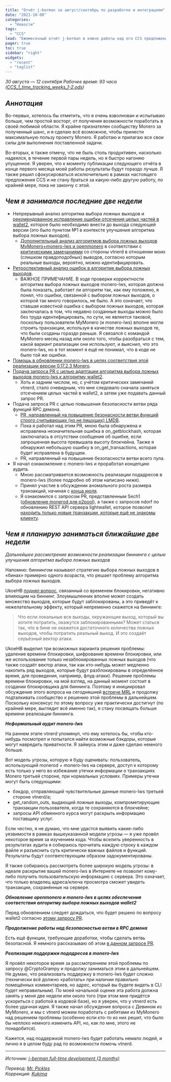 ```yaml
---
title: "Отчёт j-berman за август/сентябрь по разработке и интеграциям"
date: "2021-10-08"
categories:
  - "Новости"
tags:
  - "CCS"
lead: "Ежемесячный отчёт j-berman в ключе работы над его CCS предложением."
pager: true
toc: true
sidebar: "right"
widgets:
  - "recent"
  - "taglist"
---
```


_30 августа — 12 сентября_
_Рабочее время: 93 часа ([CCS_1_time_tracking_weeks_1-2.ods](https://repo.getmonero.org/monero-project/ccs-proposals/uploads/b9ec215e6ab11e3a64f9017051970210/CCS_1_time_tracking_weeks_1-2.ods))_

## _Аннотация_

Во-первых, хотелось бы отметить, что я очень взволнован и испытываю больше, чем простой восторг, от получения возможности поработать в своей любимой области. Я крайне признателен сообществу Monero за полученный шанс, и я сделаю всё возможное, чтобы принести максимальную пользу проекту Monero. Я работаю и прилагаю все свои силы для выполнения поставленной задачи.

Во-вторых, я также отмечу, что не быль столь продуктивен, насколько надеялся, в течение первой пары недель, но я быстро нагоняю упущенное. Я уверен, что к моменту публикации следующего отчёта в конце первого месяца моей работы результаты будут гораздо лучше. Я также решил сфокусироваться исключительно в рамках настоящего предложения CCS и не стану браться за какую-либо другую работу, по крайней мере, пока не закончу с этой.

## _Чем я занимался последние две недели_

- Непрерывный анализ алгоритма выбора ложных выходов и [рекомендованное исправление ошибки отсечения целых частей в wallet2](https://github.com/monero-project/monero/pull/7798#issuecomment-917495021), которое было необходимо внести до выхода следующей версии (это было пунктом №1 в контексте улучшения алгоритма выбора ложных выходов).
    - [Дополнительный анализ алгоритмов выбора ложных выходов MyMonero+monero-lws и openmonero](https://github.com/monero-project/research-lab/issues/86#issuecomment-915806414) в соответствии с [критическими замечаниями](https://github.com/monero-project/research-lab/issues/86#issuecomment-915581533) со стороны vtnerd в отношении моих (слишком правдоподобных) выводов, согласно которым реальные выходы, вероятно, можно идентифицировать.
- [Ретроспективный анализ ошибок в алгоритме выбора ложных выходов](https://github.com/monero-project/monero-site/pull/1831).
    - ВАЖНОЕ ПРИМЕЧАНИЕ. В ходе проверки корректности алгоритма выбора ложных выходов monero-lws, которая должна была показать, работает ли алгоритм так, как ему положено, я понял, что ошибки, связанной с выбором ложных выходов, о которой так много говорилось, не было. А это означает, что ставшая известной ошибка с выбором ложных выходов, которая заключалась в том, что недавно созданные выходы можно было без труда идентифицировать, по сути, не является таковой, поскольку пользователи MyMonero (и monero-lws) вполне могли строить транзакции, используя в качестве ложных выходов те, что были созданы гораздо раньше. Я связался с командой MyMonero месяц назад или около того, чтобы разобраться с тем, какой вариант реализации они используют, и выяснил, что это monero-lws, но в тот момент я ещё не понимал, что в коде не было той же ошибки.
- [Помощь в обновлении monero-lws в целях соответствия этой реализации версии 0.17.2.3 Monero](https://github.com/vtnerd/monero-lws/issues/19#issuecomment-911300158).
- [Подача запроса PR с целью адаптации алгоритма выбора ложных выходов monero-lws к алгоритму wallet2](https://github.com/vtnerd/monero-lws/pull/22).
    - Хоть и задним числом, но, с учётом критических замечаний vtnerd, стало очевидным, что мне следовало сначала заняться отсечением целых частей в wallet2, а затем уже подавать данный запрос PR.
- Подача запроса PR с целью повышения безопасности ветви ряда функций RPC демона.
    - [PR, направленный на повышение безонасности ветви функций строго считывающих (но не пишущих) LMDB](https://github.com/monero-project/monero/pull/7936).
    - Пока я работал над этим PR, мною была обнаружена и исправлена незначительная ошибка в on_getblockhash, которая заключалась в отсутствии сообщения об ошибке, если запрошенная высота превышала высоту блокчейна. Также я обнаружил небольшую ошибку в on_get_transactions, которая будет исправлена в будущем.
    - PR, направленный на повышение безопасности ветви всего пула.
- Я начал ознакомление с monero-lws и проработал концепцию аудита.
    - Мною рассматривается возможность реализации подадресов в monero-lws (более подробно об этом написано ниже).
    - Принял участие в обсуждении аномального роста размера транзакций, начиная с [конца июля](https://bitinfocharts.com/comparison/monero-transactions.html#3m).
    - Я ознакомился с запросом PR, представленным Sech1 ([обновление monerod для p2pool](https://github.com/monero-project/monero/pull/7891)), а также с запросов ndorf по обновлению REST API сервера lightwallet, которое позволит [находить только новые транзакции, которые ещё не знакомы клиенту](https://github.com/monero-project/meta/pull/603).

## _Чем я планирую заниматься ближайшие две недели_

_Дальнейшее рассмотрение возможности реализации биннинга с целью улучшения алгоритма выбора ложных выходов_

Напомню: биннингом называют стратегию выбора ложных выходов в «бинах» примерно одного возраста, что решает проблему алгоритма выбора ложных выходов.

UkoeHB [поднял вопрос](https://github.com/monero-project/research-lab/issues/78#issuecomment-913046076), связанный со временем блокировки, негативно влияющим на биннинг. Злоумышленник вполне может создать множество выходов, которые будут заблокированы, а это приведёт к нежелательному эффекту, который непременно скажется на биннинге:

> Что если локальные все выходы, окружающие выход, который вы хотите потратить, окажутся заблокированными? Может статься так, что в бине не окажется достаточного количества ложных выходов, чтобы потратить реальный выход. И это создаёт серьёзный вектор атаки.

UkoeHB выделил три возможных варианта решения проблемы: удаление времени блокировки, шифрование времени блокировки, или же использование только незаблокированных ложных выходов (что также создаёт вектор атаки, так как кто-нибудь может медленно накопить ряд выходов, которые будут разблокированы в определённое время, для проведения, например, флуд-атаки). Решение проблемы времени блокировки, на мой взгляд, на данный момент состоит в создании блокировщика для биннинга. Поэтому я инициировал обсуждение этого вопроса на сегодняшней [встрече MRL](https://github.com/monero-project/meta/issues/610) и продолжу подталкивать сообщество к решению этой проблемы в дальнейшем. Поскольку консенсус по этому вопросу уже практически достигнут (по крайней мере, выглядит всё именно так), я стану посвящать больше времени реализации биннинга.

_**Неформальный аудит monero-lws**_

На раннем этапе vtnerd упомянул, что ему хотелось бы, чтобы кто-нибудь посмотрел и попытался найти возможные бэкдоры, которые могут навредить приватности. Я займусь этим и даже сделаю немного больше.

Вот модель угрозы, которую я буду оценивать: пользователь, использующий monerod + monero-lws на сервере, доступ к которому есть только у него во избежание утечки информации о транзакциях Monero третьей стороне, при нормальных условиях. Примеры утечки могут быть следующими:
- бэкдор, отправляющий чувствительные данные monero-lws третьей стороне vtnerd/a;
- get_random_outs, выдающий ложные выходы, компрометирующие транзакции пользователя, когда те сохраняются в блокчейне;
- запросы API обменного курса могут раскрыть информацию поставщику услуг.

Если честно, я не думаю, что мне удастся выявить какие-либо уязвимости в рамках вышеуказанной модели угрозы — я уже провёл некоторое время за изучением кода. Чтобы вселить уверенность в результатах аудита я собираюсь прочитать каждую строку в каждом файле и разъяснить суть критически важных файлов и функций. Результаты будут соответствующим образом задокументированы.

Я также собираюсь рассмотреть более широкую модель угрозы: в идеале раскрытие вашей monero-lws в Интернете не позволит кому-либо получить пользовательскую информацию с сервера. Это означает, что только владелец адреса/ключа просмотра сможет увидеть транзакции, сохранённые на сервере.

_**Обновление openmonero и monero-lws в целях обеспечения соответствия алгоритму выбора ложных выходов wallet2**_

Перед обновлением следует дождаться, что будет решено по вопросу wallet2 согласно [этому запросу PR](https://github.com/monero-project/monero/pull/7798#issuecomment-917495021).

_**Продолжение работы над безопасностью ветви в RPC демона**_

Есть ещё функции, требующие доработки, чтобы сделать ветвь безопасной. Я немного рассказываю об этом [в данном запросе PR](https://github.com/monero-project/monero/pull/7936).

_**Реализация поддержки подадресов в monero-lws**_

Я провёл некоторое время за рассмотрением этой проблемы по запросу @CryptoGrampy и продолжу заниматься этим в дальнейшем. Не думаю, что реализовать поддержку в monero-lws будет сложно (технически всё должно «работать» при наличии правильно помещённых комментариев, но адрес, который вы будете видеть в CLI будет неправильным). По моей начальной оценке эта работа должна занять у меня две недели или около того (при этом мне придётся ускориться с работой в кодовой базе), но я уверен, что у vtnerd есть более удачная идея. Я также начал обсуждение вопроса с Девином из MyMonero, и мы с vtnerd можем поработать с ребятами из MyMonero над решением проблемы (особенно если кто-то из них решит, что было бы неплохо немного изменить API, но, как по мне, этого не понадобится).

Кажется, над поддержкой monero-lws будет работать немало людей, и лично я в целом буду рад по возможности помочь vtnerd.

---

_Источник: [j-berman full-time development (3 months)](https://repo.getmonero.org/monero-project/ccs-proposals/-/merge_requests/249#note_11480)_

_Перевод: [Mr. Pickles](https://t.me/v1docq47)_  
_Коррекция: [Kukima](https://t.me/Kukima)_
